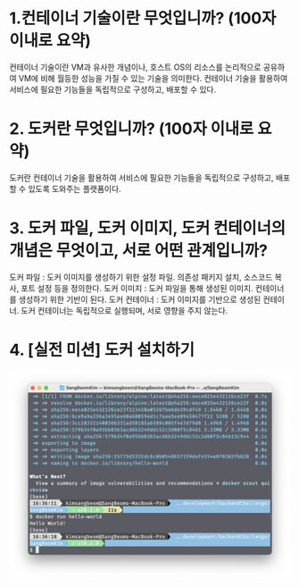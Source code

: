 # 1.컨테이너 기술이란 무엇입니까? (100자 이내로 요약)
컨테이너 기술이란 VM과 유사한 개념이나, 호스트 OS의 리소스를 논리적으로 공유하여 VM에 비해 월등한 성능을 가질 수 있는 기술을 의미한다.
컨테이너 기술을 활용하여 서비스에 필요한 기능들을 독립적으로 구성하고, 배포할 수 있다.

# 2. 도커란 무엇입니까? (100자 이내로 요약)
도커란 컨테이너 기술을 활용하여 서비스에 필요한 기능들을 독립적으로 구성하고, 배포할 수 있도록 도와주는 플랫폼이다.

# 3. 도커 파일, 도커 이미지, 도커 컨테이너의 개념은 무엇이고, 서로 어떤 관계입니까?
도커 파일 : 도커 이미지를 생성하기 위한 설정 파일. 의존성 패키지 설치, 소스코드 복사, 포트 설정 등을 정의한다.
도커 이미지 : 도커 파일을 통해 생성된 이미지. 컨테이너를 생성하기 위한 기반이 된다.
도커 컨테이너 : 도커 이미지를 기반으로 생성된 컨테이너. 도커 컨테이너는 독립적으로 실행되며, 서로 영향을 주지 않는다.

# 4. [실전 미션] 도커 설치하기
![img](image.png)